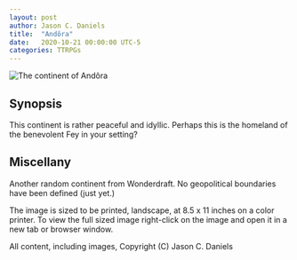 ```yaml
---
layout: post
author: Jason C. Daniels
title:  "Andôra"
date:   2020-10-21 00:00:00 UTC-5  
categories: TTRPGs
---
```

![The continent of Andôra](/ttrpgs/maps/Andôra.jpg)

## Synopsis

This continent is rather peaceful and idyllic. Perhaps this is the homeland of the benevolent Fey 
in your setting?

## Miscellany

Another random continent from Wonderdraft. No geopolitical boundaries have been defined (just yet.)

The image is sized to be printed, landscape, at 8.5 x 11 inches on a color printer.
To view the full sized image right-click on the image and open it in a new tab or browser window.

All content, including images, Copyright (C) Jason C. Daniels

